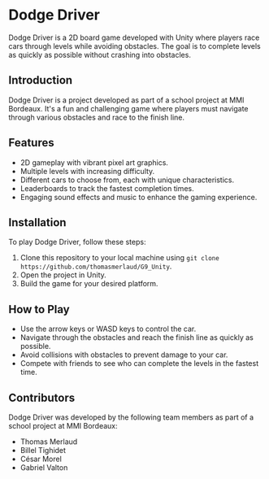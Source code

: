 # Dodge Driver

Dodge Driver is a 2D board game developed with Unity where players race cars through levels while avoiding obstacles. The goal is to complete levels as quickly as possible without crashing into obstacles.

## Introduction

Dodge Driver is a project developed as part of a school project at MMI Bordeaux. It's a fun and challenging game where players must navigate through various obstacles and race to the finish line.

## Features

- 2D gameplay with vibrant pixel art graphics.
- Multiple levels with increasing difficulty.
- Different cars to choose from, each with unique characteristics.
- Leaderboards to track the fastest completion times.
- Engaging sound effects and music to enhance the gaming experience.

## Installation

To play Dodge Driver, follow these steps:

1. Clone this repository to your local machine using `git clone https://github.com/thomasmerlaud/G9_Unity`.
2. Open the project in Unity.
3. Build the game for your desired platform.

## How to Play

- Use the arrow keys or WASD keys to control the car.
- Navigate through the obstacles and reach the finish line as quickly as possible.
- Avoid collisions with obstacles to prevent damage to your car.
- Compete with friends to see who can complete the levels in the fastest time.

## Contributors

Dodge Driver was developed by the following team members as part of a school project at MMI Bordeaux:
- Thomas Merlaud
- Billel Tighidet
- César Morel
- Gabriel Valton

